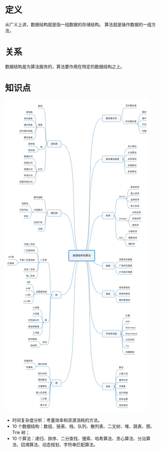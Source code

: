 # 定义
从广义上讲，数据结构就是指一组数据的存储结构。  算法就是操作数据的一组方法。
# 关系
数据结构是为算法服务的，算法要作用在特定的数据结构之上。
# 知识点
![知识点](./知识点.jpg)  
- 时间复杂度分析：考量效率和资源消耗的方法。  
- 10 个数据结构：数组、链表、栈、队列、散列表、二叉树、堆、跳表、图、Trie 树；  
- 10 个算法：递归、排序、二分查找、搜索、哈希算法、贪心算法、分治算法、回溯算法、动态规划、字符串匹配算法。